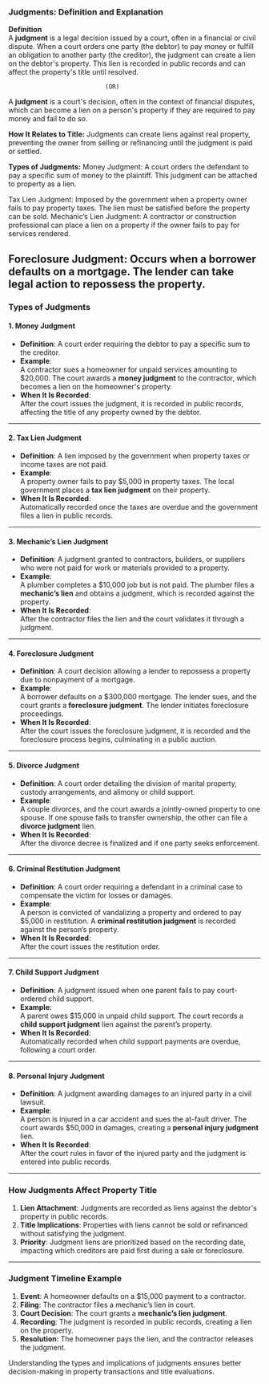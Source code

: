 ### **Judgments: Definition and Explanation**

**Definition**  
A **judgment** is a legal decision issued by a court, often in a financial or civil dispute. When a court orders one party (the debtor) to pay money or fulfill an obligation to another party (the creditor), the judgment can create a lien on the debtor's property. This lien is recorded in public records and can affect the property's title until resolved.

                               (OR)
 
A **judgment** is a court's decision, often in the context of financial disputes, which can become a lien on a person's property if they are required to pay money and fail to do so.

**How It Relates to Title:** Judgments can create liens against real property, preventing the owner from selling or refinancing until the judgment is paid or settled.

**Types of Judgments:**
Money Judgment: A court orders the defendant to pay a specific sum of money to the plaintiff. This judgment can be attached to property as a lien.

Tax Lien Judgment: Imposed by the government when a property owner fails to pay property taxes. The lien must be satisfied before the property can be sold.
Mechanic’s Lien Judgment: A contractor or construction professional can place a lien on a property if the owner fails to pay for services rendered.

Foreclosure Judgment: Occurs when a borrower defaults on a mortgage. The lender can take legal action to repossess the property.
---

### **Types of Judgments**

#### **1. Money Judgment**
- **Definition**: A court order requiring the debtor to pay a specific sum to the creditor.
- **Example**:  
  A contractor sues a homeowner for unpaid services amounting to $20,000. The court awards a **money judgment** to the contractor, which becomes a lien on the homeowner's property.
- **When It Is Recorded**:  
  After the court issues the judgment, it is recorded in public records, affecting the title of any property owned by the debtor.

---

#### **2. Tax Lien Judgment**
- **Definition**: A lien imposed by the government when property taxes or income taxes are not paid.
- **Example**:  
  A property owner fails to pay $5,000 in property taxes. The local government places a **tax lien judgment** on their property.
- **When It Is Recorded**:  
  Automatically recorded once the taxes are overdue and the government files a lien in public records.

---

#### **3. Mechanic’s Lien Judgment**
- **Definition**: A judgment granted to contractors, builders, or suppliers who were not paid for work or materials provided to a property.
- **Example**:  
  A plumber completes a $10,000 job but is not paid. The plumber files a **mechanic’s lien** and obtains a judgment, which is recorded against the property.
- **When It Is Recorded**:  
  After the contractor files the lien and the court validates it through a judgment.

---

#### **4. Foreclosure Judgment**
- **Definition**: A court decision allowing a lender to repossess a property due to nonpayment of a mortgage.
- **Example**:  
  A borrower defaults on a $300,000 mortgage. The lender sues, and the court grants a **foreclosure judgment**. The lender initiates foreclosure proceedings.
- **When It Is Recorded**:  
  After the court issues the foreclosure judgment, it is recorded and the foreclosure process begins, culminating in a public auction.

---

#### **5. Divorce Judgment**
- **Definition**: A court order detailing the division of marital property, custody arrangements, and alimony or child support.
- **Example**:  
  A couple divorces, and the court awards a jointly-owned property to one spouse. If one spouse fails to transfer ownership, the other can file a **divorce judgment** lien.
- **When It Is Recorded**:  
  After the divorce decree is finalized and if one party seeks enforcement.

---

#### **6. Criminal Restitution Judgment**
- **Definition**: A court order requiring a defendant in a criminal case to compensate the victim for losses or damages.
- **Example**:  
  A person is convicted of vandalizing a property and ordered to pay $5,000 in restitution. A **criminal restitution judgment** is recorded against the person’s property.
- **When It Is Recorded**:  
  After the court issues the restitution order.

---

#### **7. Child Support Judgment**
- **Definition**: A judgment issued when one parent fails to pay court-ordered child support.
- **Example**:  
  A parent owes $15,000 in unpaid child support. The court records a **child support judgment** lien against the parent’s property.
- **When It Is Recorded**:  
  Automatically recorded when child support payments are overdue, following a court order.

---

#### **8. Personal Injury Judgment**
- **Definition**: A judgment awarding damages to an injured party in a civil lawsuit.
- **Example**:  
  A person is injured in a car accident and sues the at-fault driver. The court awards $50,000 in damages, creating a **personal injury judgment** lien.
- **When It Is Recorded**:  
  After the court rules in favor of the injured party and the judgment is entered into public records.

---

### **How Judgments Affect Property Title**

1. **Lien Attachment**: Judgments are recorded as liens against the debtor's property in public records.  
2. **Title Implications**: Properties with liens cannot be sold or refinanced without satisfying the judgment.  
3. **Priority**: Judgment liens are prioritized based on the recording date, impacting which creditors are paid first during a sale or foreclosure.

---

### **Judgment Timeline Example**

1. **Event**: A homeowner defaults on a $15,000 payment to a contractor.  
2. **Filing**: The contractor files a mechanic’s lien in court.  
3. **Court Decision**: The court grants a **mechanic’s lien judgment**.  
4. **Recording**: The judgment is recorded in public records, creating a lien on the property.  
5. **Resolution**: The homeowner pays the lien, and the contractor releases the judgment.

Understanding the types and implications of judgments ensures better decision-making in property transactions and title evaluations.
